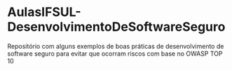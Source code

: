 # AulasIFSUL-DesenvolvimentoDeSoftwareSeguro
Repositório com alguns exemplos de boas práticas de desenvolvimento de software seguro para evitar que ocorram riscos com base no OWASP TOP 10
